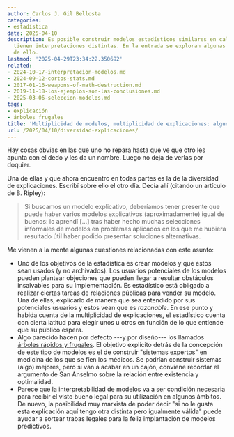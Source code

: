```yaml
---
author: Carlos J. Gil Bellosta
categories:
- estadística
date: 2025-04-10
description: Es posible construir modelos estadísticos similares en calidad pero que
  tienen interpretaciones distintas. En la entrada se exploran algunas consecuencias
  de ello.
lastmod: '2025-04-29T23:34:22.350692'
related:
- 2024-10-17-interpretacion-modelos.md
- 2024-09-12-cortos-stats.md
- 2017-01-16-weapons-of-math-destruction.md
- 2019-11-18-los-ejemplos-son-las-conclusiones.md
- 2025-03-06-seleccion-modelos.md
tags:
- explicación
- árboles frugales
title: 'Multiplicidad de modelos, multiplicidad de explicaciones: algunas consecuencias'
url: /2025/04/10/diversidad-explicaciones/
---
```


Hay cosas obvias en las que uno no repara hasta que ve que otro les apunta con el dedo y les da un nombre. Luego no deja de verlas por doquier.

Una de ellas y que ahora encuentro en todas partes es la de la diversidad de explicaciones. Escribí sobre ello el otro día. Decía allí (citando un artículo de B. Ripley):

> Si buscamos un modelo explicativo, deberíamos tener presente que puede haber varios modelos explicativos (aproximadamente) igual de buenos: lo aprendí [...] tras haber hecho muchas selecciones informales de modelos en problemas aplicados en los que me hubiera resultado útil haber podido presentar soluciones alternativas.

Me vienen a la mente algunas cuestiones relacionadas con este asunto:

- Uno de los objetivos de la estadística es crear modelos y que estos sean usados (y no archivados). Los usuarios potenciales de los modelos pueden plantear objeciones que pueden llegar a resultar obstáculos insalvables para su implementación. Es estadístico está obligado a realizar ciertas tareas de relaciones públicas para vender su modelo. Una de ellas, explicarlo de manera que sea entendido por sus potenciales usuarios y estos vean que es _razonable_. En ese punto y habida cuenta de la multiplicidad de explicaciones, el estadístico cuenta con cierta latitud para elegir unos u otros en función de lo que entiende que su público espera.
- Algo parecido hacen por defecto ---y por diseño--- los llamados [árboles rápidos y frugales](/2016/07/13/rapido-y-frugal-una-digresion-en-la-direccion-inhabitual/). El objetivo explícito detrás de la concepción de este tipo de modelos es el de construir "sistemas expertos" en medicina de los que se fíen los médicos. Se podrían construir sistemas (algo) mejores, pero si van a acabar en un cajón, conviene recordar el argumento de San Anselmo sobre la relación entre existencia y optimalidad.
- Parece que la interpretabilidad de modelos va a ser condición necesaria para recibir el visto bueno legal para su utilización en algunos ámbitos. De nuevo, la posibilidad muy marxista de poder decir "si no le gusta esta explicación aquí tengo otra distinta pero igualmente válida" puede ayudar a sortear trabas legales para la feliz implantación de modelos predictivos.
